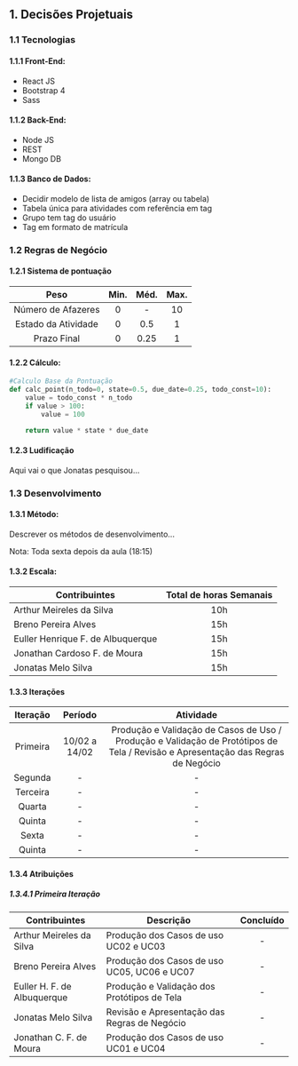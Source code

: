## 1. Decisões Projetuais

### 1.1 Tecnologias

#### 1.1.1 Front-End:

-   React JS
-   Bootstrap 4
-   Sass

#### 1.1.2 Back-End:

-   Node JS
-   REST
-   Mongo DB

#### 1.1.3 Banco de Dados:

-   Decidir modelo de lista de amigos (array ou tabela)
-   Tabela única para atividades com referência em tag
-   Grupo tem tag do usuário
-   Tag em formato de matrícula

### 1.2 Regras de Negócio

#### 1.2.1 Sistema de pontuação

|        Peso         | Min. | Méd. | Max. |
| :-----------------: | :--: | :--: | :--: |
| Número de Afazeres  |  0   |  -   |  10  |
| Estado da Atividade |  0   | 0.5  |  1   |
|     Prazo Final     |  0   | 0.25 |  1   |

#### 1.2.2 Cálculo:

```python
#Calculo Base da Pontuação
def calc_point(n_todo=0, state=0.5, due_date=0.25, todo_const=10):
    value = todo_const * n_todo
    if value > 100:
        value = 100

    return value * state * due_date
```

#### 1.2.3 Ludificação

Aqui vai o que Jonatas pesquisou...

### 1.3 Desenvolvimento

#### 1.3.1 Método:

Descrever os métodos de desenvolvimento...

Nota: Toda sexta depois da aula (18:15)

#### 1.3.2 Escala:

| Contribuintes                     | Total de horas Semanais |
| --------------------------------- | :---------------------: |
| Arthur Meireles da Silva          |           10h           |
| Breno Pereira Alves               |           15h           |
| Euller Henrique F. de Albuquerque |           15h           |
| Jonathan Cardoso F. de Moura      |           15h           |
| Jonatas Melo Silva                |           15h           |

#### 1.3.3 Iterações

| Iteração |    Período    |                                                            Atividade                                                             |
| :------: | :-----------: | :------------------------------------------------------------------------------------------------------------------------------: |
| Primeira | 10/02 a 14/02 | Produção e Validação de Casos de Uso / Produção e Validação de Protótipos de Tela / Revisão e Apresentação das Regras de Negócio |
| Segunda  |       -       |                                                                -                                                                 |
| Terceira |       -       |                                                                -                                                                 |
|  Quarta  |       -       |                                                                -                                                                 |
|  Quinta  |       -       |                                                                -                                                                 |
|  Sexta   |       -       |                                                                -                                                                 |
|  Quinta  |       -       |                                                                -                                                                 |

#### 1.3.4 Atribuições

##### 1.3.4.1 Primeira Iteração

| Contribuintes               | Descrição                                    | Concluído |
| --------------------------- | -------------------------------------------- | :-------: |
| Arthur Meireles da Silva    | Produção dos Casos de uso UC02 e UC03        |     -     |
| Breno Pereira Alves         | Produção dos Casos de uso UC05, UC06 e UC07  |     -     |
| Euller H. F. de Albuquerque | Produção e Validação dos Protótipos de Tela  |     -     |
| Jonatas Melo Silva          | Revisão e Apresentação das Regras de Negócio |     -     |
| Jonathan C. F. de Moura     | Produção dos Casos de uso UC01 e UC04        |     -     |
